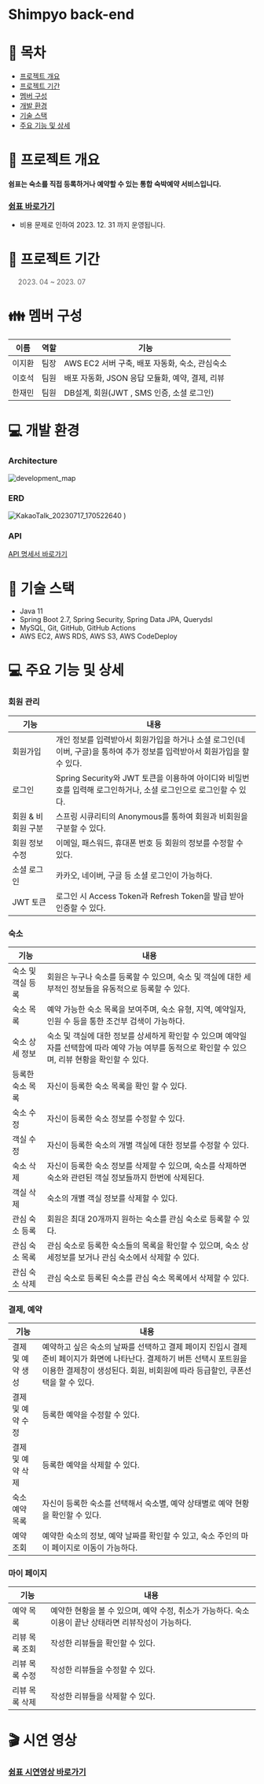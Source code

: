 # Shimpyo back-end

# 📑 목차

- [프로젝트 개요](#-프로젝트-개요)
- [프로젝트 기간](#-프로젝트-기간)
- [멤버 구성](#-멤버-구성)
- [개발 환경](#-개발-환경)
- [기술 스택](#-기술-스택)
- [주요 기능 및 상세](#-주요-기능-및-상세)

# 👋 프로젝트 개요

#### 쉼표는 숙소를 직접 등록하거나 예약할 수 있는 통합 숙박예약 서비스입니다.

### [쉼표 바로가기](http://shimpyo.o-r.kr/)

* 비용 문제로 인하여 2023. 12. 31 까지 운영됩니다.

# 📅 프로젝트 기간

> 2023. 04 ~ 2023. 07

# 👪 멤버 구성

| 이름  | 역할  | 기능                              |
|-----|-----|---------------------------------|
| 이지환 | 팀장  | AWS EC2 서버 구축, 배포 자동화, 숙소, 관심숙소 |
| 이호석 | 팀원  | 배포 자동화, JSON 응답 모듈화, 예약, 결제, 리뷰 |
| 한재민 | 팀원  | DB설계, 회원(JWT , SMS 인증, 소셜 로그인)  |

# 💻 개발 환경

### Architecture

![development_map](https://github.com/Project-Shimpyo/backend/assets/119032680/f685df7f-db26-4760-bf17-9a411122ce62)

### ERD

![KakaoTalk_20230717_170522640](https://github.com/Project-Shimpyo/backend/assets/119032680/2ff83bf6-d791-49b9-a212-8fe9c9af5fee)
)

### API

[API 명세서 바로가기](https://docs.google.com/spreadsheets/d/1lcUy45KENA28HkA6w2CRJwkndWbBS591vnjQbwSXX9s/edit?usp=sharing)

# 🔧 기술 스택

- Java 11
- Spring Boot 2.7, Spring Security, Spring Data JPA, Querydsl
- MySQL, Git, GitHub, GitHub Actions
- AWS EC2, AWS RDS, AWS S3, AWS CodeDeploy

# 💻 주요 기능 및 상세

### 회원 관리

| 기능          | 내용                                                                     |
|-------------|------------------------------------------------------------------------|
| 회원가입        | 개인 정보를 입력받아서 회원가입을 하거나 소셜 로그인(네이버, 구글)을 통하여 추가 정보를 입력받아서 회원가입을 할 수 있다. |
| 로그인         | Spring Security와 JWT 토큰을 이용하여 아이디와 비밀번호를 입력해 로그인하거나, 소셜 로그인으로 로그인할 수 있다.      |
| 회원 & 비회원 구분 | 스프링 시큐리티의 Anonymous를 통하여 회원과 비회원을 구분할 수 있다.                           |
| 회원 정보 수정    | 이메일, 패스워드, 휴대폰 번호 등 회원의 정보를 수정할 수 있다.                                  |
| 소셜 로그인      | 카카오, 네이버, 구글 등 소셜 로그인이 가능하다.                                           |
| JWT 토큰      | 로그인 시 Access Token과 Refresh Token을 발급 받아 인증할 수 있다.                     |

### 숙소

| 기능         | 내용                                                                                      |
|------------|-----------------------------------------------------------------------------------------|
| 숙소 및 객실 등록 | 회원은 누구나 숙소를 등록할 수 있으며, 숙소 및 객실에 대한 세부적인 정보들을 유동적으로 등록할 수 있다.                            |
| 숙소 목록      | 예약 가능한 숙소 목록을 보여주며, 숙소 유형, 지역, 예약일자, 인원 수 등을 통한 조건부 검색이 가능하다.                           |
| 숙소 상세 정보   | 숙소 및 객실에 대한 정보를 상세하게 확인할 수 있으며 예약일자를 선택함에 따라 예약 가능 여부를 동적으로 확인할 수 있으며, 리뷰 현황을 확인할 수 있다. |
| 등록한 숙소 목록  | 자신이 등록한 숙소 목록을 확인 할 수 있다.                                                               |
| 숙소 수정      | 자신이 등록한 숙소 정보를 수정할 수 있다.                                                                |
| 객실 수정      | 자신이 등록한 숙소의 개별 객실에 대한 정보를 수정할 수 있다.                                                     |
| 숙소 삭제      | 자신이 등록한 숙소 정보를 삭제할 수 있으며, 숙소를 삭제하면 숙소와 관련된 객실 정보들까지 한번에 삭제된다.                           |
| 객실 삭제      | 숙소의 개별 객실 정보를 삭제할 수 있다.                                                                 |
| 관심 숙소 등록   | 회원은 최대 20개까지 원하는 숙소를 관심 숙소로 등록할 수 있다.                                                   |                                         |                                                                            |
| 관심 숙소 목록   | 관심 숙소로 등록한 숙소들의 목록을 확인할 수 있으며, 숙소 상세정보를 보거나 관심 숙소에서 삭제할 수 있다.                           |
| 관심 숙소 삭제   | 관심 숙소로 등록된 숙소를 관심 숙소 목록에서 삭제할 수 있다.                                                     |

### 결제, 예약

| 기능       | 내용                                                                                                                   |
|----------|----------------------------------------------------------------------------------------------------------------------|
| 결제 및 예약 생성 | 예약하고 싶은 숙소의 날짜를 선택하고 결제 페이지 진입시 결제 준비 페이지가 화면에 나타난다. 결제하기 버튼 선택시 포트원을 이용한 결제창이 생성된다. 회원, 비회원에 따라 등급할인, 쿠폰선택을 할 수 있다. |
| 결제 및 예약 수정 | 등록한 예약을 수정할 수 있다. |
| 결제 및 예약 삭제 | 등록한 예약을 삭제할 수 있다. |
| 숙소 예약 목록 | 자신이 등록한 숙소를 선택해서 숙소별, 예약 상태별로 예약 현황을 확인할 수 있다.                                                                       |
| 예약 조회    | 예약한 숙소의 정보, 예약 날짜를 확인할 수 있고, 숙소 주인의 마이 페이지로 이동이 가능하다.                                                                |

### 마이 페이지

| 기능       | 내용                                                            |
|----------|---------------------------------------------------------------|
| 예약 목록    | 예약한 현황을 볼 수 있으며, 예약 수정, 취소가 가능하다. 숙소 이용이 끝난 상태라면 리뷰작성이 가능하다.  |
| 리뷰 목록 조회    | 작성한 리뷰들을 확인할 수 있다.                     |
| 리뷰 목록 수정   | 작성한 리뷰들을 수정할 수 있다.                     |
| 리뷰 목록 삭제   | 작성한 리뷰들을 삭제할 수 있다.                     |

# 🎬 시연 영상
### [쉼표 시연영상 바로가기](https://www.youtube.com/watch?v=RbrhiM4ybgI)
